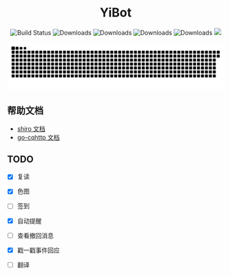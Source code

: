 <div align="center">
  <div><h1>YiBot</h1></div>
  <div>
    <img
      src="https://img.shields.io/badge/yibot-0.1-success.svg"
      alt="Build Status"
    />
    <img
      src="https://img.shields.io/badge/Spring%20Boot-2.3.12.RELEASE-blue.svg"
      alt="Downloads"
    />
    <img
      src="https://img.shields.io/badge/shiro-1.4.0-blue.svg"
      alt="Downloads"
    />
    <img
      src="https://img.shields.io/badge/go--cqhttp-1.0.0--rc3-blue.svg"
      alt="Downloads"
    />
    <img
      src="https://img.shields.io/badge/oneBot-11-blue.svg"
      alt="Downloads"
    />
    <img
      src="https://visitor-badge.glitch.me/badge?page_id=yixihan.yibot&left_color=green&right_color=red"
    />
  </div>
</div>
<div align="center">

![](https://github.com/yixihan/yibot/blob/master/assets/github-contribution-grid-snake.svg)
</div>


## 帮助文档

- [shiro 文档](https://misakatat.github.io/shiro-docs/)
- [go-cqhttp 文档](https://docs.go-cqhttp.org/)


## TODO
- [x] 复读
- [x] 色图
- [ ] 签到
- [x] 自动提醒
- [ ] 查看撤回消息
- [x] 戳一戳事件回应
- [ ] 翻译

